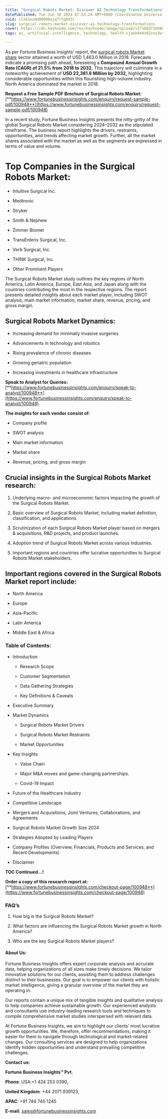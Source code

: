 ```yaml
---
title: "Surgical Robots Market: Discover AI Technology Transformations"
datePublished: Tue Jun 18 2024 07:53:24 GMT+0000 (Coordinated Universal Time)
cuid: clxk3xudd00000ajqfltg843c
slug: surgical-robots-market-discover-ai-technology-transformations
cover: https://cdn.hashnode.com/res/hashnode/image/upload/v1718697168803/ebe06ef7-0f1a-4e54-827e-fce0b1385b2e.png
tags: ai, artificial-intelligence, technology, health-cjaeh844x02vvo3wtj5r2s75q, healthcare, surgical-robots-market

---
```


As per Fortune Business Insights’ report, the [surgical robots Market share](https://www.fortunebusinessinsights.com/industry-reports/surgical-robots-market-100948) sector attained a worth of USD 1,463.0 Million in 2018. Forecasts indicate a promising path ahead, foreseeing a **Compound Annual Growth Rate (CAGR) of 21.5% from 2018 to 2032.** This trajectory will culminate in a noteworthy achievement of **USD 22,381.6 Million by 2032,** highlighting considerable opportunities within this flourishing high-volume industry. North America dominated the market in 2018.

**Request a Free Sample PDF Brochure of Surgical Robots Market:** [**https://www.fortunebusinessinsights.com/enquiry/request-sample-pdf/100948**](https://www.fortunebusinessinsights.com/enquiry/request-sample-pdf/100948)

In a recent study, Fortune Business Insights presents the nitty-gritty of the global Surgical Robots Market considering 2024–2032 as the stipulated timeframe. The business report highlights the drivers, restraints, opportunities, and trends affecting market growth. Further, all the market shares associated with the market as well as the segments are expressed in terms of value and volume.

# **Top Companies in the Surgical Robots Market:**

* Intuitive Surgical Inc.
    
* Medtronic
    
* Stryker
    
* Smith & Nephew
    
* Zimmer Biomet
    
* TransEnterix Surgical, Inc.
    
* Verb Surgical, Inc.
    
* THINK Surgical, Inc.
    
* Other Prominent Players
    

The Surgical Robots Market study outlines the key regions of North America, Latin America, Europe, East Asia, and Japan along with the countries contributing the most in the respective regions. The report presents detailed insights about each market player, including SWOT analysis, main market information, market share, revenue, pricing, and gross margin.

## Surgical Robots Market **Dynamics**:

* Increasing demand for minimally invasive surgeries
    
* Advancements in technology and robotics
    
* Rising prevalence of chronic diseases
    
* Growing geriatric population
    
* Increasing investments in healthcare infrastructure
    

**Speak to Analyst for Queries:** [**https://www.fortunebusinessinsights.com/enquiry/speak-to-analyst/100948**](https://www.fortunebusinessinsights.com/enquiry/speak-to-analyst/100948)

**The insights for each vendor consist of:**

* Company profile
    
* SWOT analysis
    
* Main market information
    
* Market share
    
* Revenue, pricing, and gross margin
    

## **Crucial insights in the Surgical Robots Market research:**

1. Underlying macro- and microeconomic factors impacting the growth of the Surgical Robots Market.
    
2. Basic overview of Surgical Robots Market, including market definition, classification, and applications.
    
3. Scrutinization of each Surgical Robots Market player based on mergers & acquisitions, R&D projects, and product launches.
    
4. Adoption trend of Surgical Robots Market across various industries.
    
5. Important regions and countries offer lucrative opportunities to Surgical Robots Market stakeholders.
    

## **Important regions covered in the Surgical Robots Market report include:**

* North America
    
* Europe
    
* Asia-Pacific
    
* Latin America
    
* Middle East & Africa
    

### **Table of Contents:**

* Introduction
    
    * Research Scope
        
    * Customer Segmentation
        
    * Data Gathering Strategies
        
    * Key Definitions & Caveats
        
* Executive Summary
    
* Market Dynamics
    
    * Surgical Robots Market Drivers
        
    * Surgical Robots Market Restraints
        
    * Market Opportunities
        
* Key Insights
    
    * Value Chain
        
    * Major M&A moves and game-changing partnerships.
        
    * Covid-19 Impact
        
* Future of the Healthcare Industry
    
* Competitive Landscape
    
* Mergers and Acquisitions, Joint Ventures, Collaborations, and Agreements
    
* Surgical Robots Market Growth Size 2024
    
* Strategies Adopted by Leading Players
    
* Company Profiles (Overview, Financials, Products and Services, and Recent Developments)
    
* Disclaimer
    

**TOC Continued…!**

**Order a copy of this research report at:** [**https://www.fortunebusinessinsights.com/checkout-page/100948**](https://www.fortunebusinessinsights.com/checkout-page/100948)

### **FAQ’s**

1. How big is the Surgical Robots Market?
    
2. What factors are influencing the Surgical Robots Market growth in North America?
    
3. Who are the key Surgical Robots Market players?
    

#### **About Us:**

Fortune Business Insights offers expert corporate analysis and accurate data, helping organizations of all sizes make timely decisions. We tailor innovative solutions for our clients, assisting them to address challenges distinct to their businesses. Our goal is to empower our clients with holistic market intelligence, giving a granular overview of the market they are operating in.

Our reports contain a unique mix of tangible insights and qualitative analysis to help companies achieve sustainable growth. Our experienced analysts and consultants use industry-leading research tools and techniques to compile comprehensive market studies interspersed with relevant data.

At Fortune Business Insights, we aim to highlight our clients' most lucrative growth opportunities. We, therefore, offer recommendations, making it easier for them to navigate through technological and market-related changes. Our consulting services are designed to help organizations identify hidden opportunities and understand prevailing competitive challenges.

**Contact us:**

**Fortune Business Insights™ Pvt.**

**Phone**: USA:+1 424 253 0390,

**United Kingdom**: +44 2071 939123,

**APAC**: +91 744 740 1245

**E-mail:** [sales@fortunebusinessinsights.com](mailto:sales@fortunebusinessinsights.com)